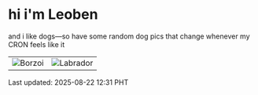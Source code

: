# hi i'm Leoben

and i like dogs—so have some random dog pics that change whenever my CRON feels like it

|  |  |
|--------|----------|
| ![Borzoi](https://random-dog-vercel.vercel.app/api/random-borzoi?v=1755837113) | ![Labrador](https://random-dog-vercel.vercel.app/api/random-labrador?v=1755837113) |

Last updated: 2025-08-22 12:31 PHT
